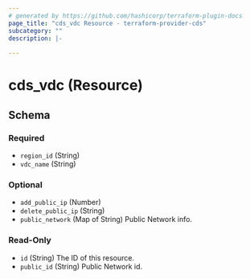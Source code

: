 ```yaml
---
# generated by https://github.com/hashicorp/terraform-plugin-docs
page_title: "cds_vdc Resource - terraform-provider-cds"
subcategory: ""
description: |-
  
---
```


# cds_vdc (Resource)





<!-- schema generated by tfplugindocs -->
## Schema

### Required

- `region_id` (String)
- `vdc_name` (String)

### Optional

- `add_public_ip` (Number)
- `delete_public_ip` (String)
- `public_network` (Map of String) Public Network info.

### Read-Only

- `id` (String) The ID of this resource.
- `public_id` (String) Public Network id.
